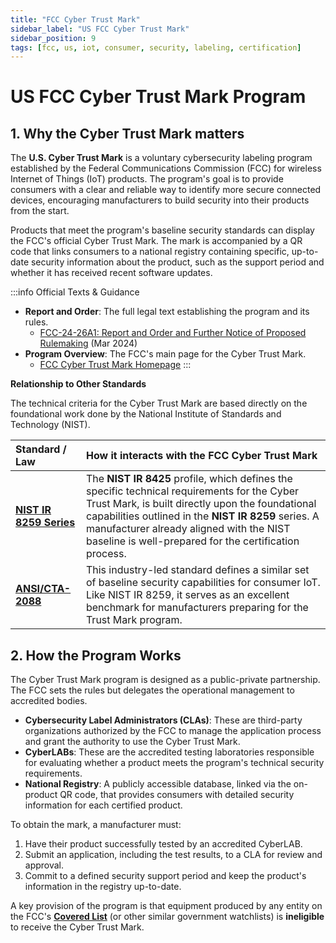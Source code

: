 ```yaml
---
title: "FCC Cyber Trust Mark"
sidebar_label: "US FCC Cyber Trust Mark"
sidebar_position: 9
tags: [fcc, us, iot, consumer, security, labeling, certification]
---
```

# US FCC Cyber Trust Mark Program

## 1. Why the Cyber Trust Mark matters

The **U.S. Cyber Trust Mark** is a voluntary cybersecurity labeling program established by the Federal Communications Commission (FCC) for wireless Internet of Things (IoT) products. The program's goal is to provide consumers with a clear and reliable way to identify more secure connected devices, encouraging manufacturers to build security into their products from the start.

Products that meet the program's baseline security standards can display the FCC's official Cyber Trust Mark. The mark is accompanied by a QR code that links consumers to a national registry containing specific, up-to-date security information about the product, such as the support period and whether it has received recent software updates.

:::info Official Texts & Guidance
- **Report and Order**: The full legal text establishing the program and its rules.
  - [FCC-24-26A1: Report and Order and Further Notice of Proposed Rulemaking][fcc_order_txt] (Mar 2024)
- **Program Overview**: The FCC's main page for the Cyber Trust Mark.
  - [FCC Cyber Trust Mark Homepage][fcc_homepage]
:::

**Relationship to Other Standards**

The technical criteria for the Cyber Trust Mark are based directly on the foundational work done by the National Institute of Standards and Technology (NIST).

| Standard / Law | How it interacts with the FCC Cyber Trust Mark |
| :--- | :--- |
| **[NIST IR 8259 Series](./nistir8259-overview.md)** | The **NIST IR 8425** profile, which defines the specific technical requirements for the Cyber Trust Mark, is built directly upon the foundational capabilities outlined in the **NIST IR 8259** series. A manufacturer already aligned with the NIST baseline is well-prepared for the certification process. |
| **[ANSI/CTA-2088](./cta2088-overview.md)** | This industry-led standard defines a similar set of baseline security capabilities for consumer IoT. Like NIST IR 8259, it serves as an excellent benchmark for manufacturers preparing for the Trust Mark program. |

## 2. How the Program Works

The Cyber Trust Mark program is designed as a public-private partnership. The FCC sets the rules but delegates the operational management to accredited bodies.

-   **Cybersecurity Label Administrators (CLAs)**: These are third-party organizations authorized by the FCC to manage the application process and grant the authority to use the Cyber Trust Mark.
-   **CyberLABs**: These are the accredited testing laboratories responsible for evaluating whether a product meets the program's technical security requirements.
-   **National Registry**: A publicly accessible database, linked via the on-product QR code, that provides consumers with detailed security information for each certified product.

To obtain the mark, a manufacturer must:
1.  Have their product successfully tested by an accredited CyberLAB.
2.  Submit an application, including the test results, to a CLA for review and approval.
3.  Commit to a defined security support period and keep the product's information in the registry up-to-date.

A key provision of the program is that equipment produced by any entity on the FCC's **[Covered List][fcc_covered_list]** (or other similar government watchlists) is **ineligible** to receive the Cyber Trust Mark.

<!-- Citations -->
[fcc_order_txt]: https://docs.fcc.gov/public/attachments/FCC-24-26A1.txt "FCC Report and Order (FCC 24-26)"
[fcc_homepage]: https://www.fcc.gov/CyberTrustMark "FCC Cyber Trust Mark"
[fcc_covered_list]: https://www.fcc.gov/supplychain/coveredlist "FCC Covered Communications Equipment or Services List" 